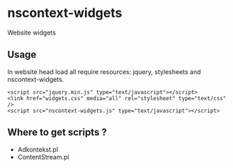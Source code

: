 nscontext-widgets
=================

Website widgets


## Usage 

In website head load all require resources: jquery, stylesheets and nscontext-widgets.

    <script src="jquery.min.js" type="text/javascript"></script>
    <link href="widgets.css" media="all" rel="stylesheet" type="text/css" />
    <script src="nscontext-widgets.js" type="text/javascript"></script>



## Where to get scripts ?

* Adkontekst.pl
* ContentStream.pl 
